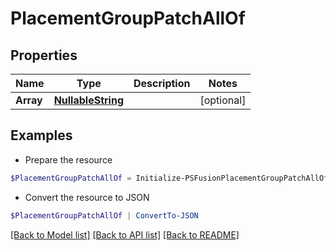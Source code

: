 # PlacementGroupPatchAllOf
## Properties

Name | Type | Description | Notes
------------ | ------------- | ------------- | -------------
**Array** | [**NullableString**](NullableString.md) |  | [optional] 

## Examples

- Prepare the resource
```powershell
$PlacementGroupPatchAllOf = Initialize-PSFusionPlacementGroupPatchAllOf  -Array null
```

- Convert the resource to JSON
```powershell
$PlacementGroupPatchAllOf | ConvertTo-JSON
```

[[Back to Model list]](../README.md#documentation-for-models) [[Back to API list]](../README.md#documentation-for-api-endpoints) [[Back to README]](../README.md)

